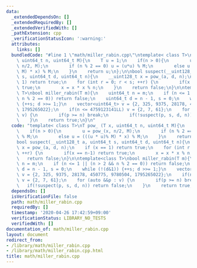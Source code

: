 ```yaml
---
data:
  _extendedDependsOn: []
  _extendedRequiredBy: []
  _extendedVerifiedWith: []
  _pathExtension: cpp
  _verificationStatusIcon: ':warning:'
  attributes:
    links: []
  bundledCode: "#line 1 \"math/miller_rabin.cpp\"\ntemplate< class T>\nT pow_ (T x,\
    \ uint64_t n, uint64_t M){\n    T u = 1;\n    if(n > 0){\n        u = pow_(x,\
    \ n/2, M);\n        if (n % 2 == 0) u = (u*u) % M;\n        else u = (((u * u)%\
    \ M) * x) % M;\n    }\n    return u;\n};\n\nbool suspect(__uint128_t a, uint64_t\
    \ s, uint64_t d, uint64_t n){\n    __uint128_t x = pow_(a, d, n);\n    if (x ==\
    \ 1) return true;\n    for (int r = 0; r < s; ++r) {\n        if(x == n-1) return\
    \ true;\n        x = x * x % n;\n    }\n    return false;\n}\n\ntemplate<class\
    \ T>\nbool miller_rabin(T m){\n    uint64_t n = m;\n    if (n <= 1 || (n > 2 &&\
    \ n % 2 == 0)) return false;\n    uint64_t d = n - 1, s = 0;\n    while (!(d&1))\
    \ {++s; d >>= 1;}\n    vector<uint64_t> v = {2, 325, 9375, 28178, 450775, 9780504,\
    \ 1795265022};\n    if(n <= 4759123141LL) v = {2, 7, 61};\n    for (auto &&p :\
    \ v) {\n        if(p >= n) break;\n        if(!suspect(p, s, d, n)) return false;\n\
    \    }\n    return true;\n}\n"
  code: "template< class T>\nT pow_ (T x, uint64_t n, uint64_t M){\n    T u = 1;\n\
    \    if(n > 0){\n        u = pow_(x, n/2, M);\n        if (n % 2 == 0) u = (u*u)\
    \ % M;\n        else u = (((u * u)% M) * x) % M;\n    }\n    return u;\n};\n\n\
    bool suspect(__uint128_t a, uint64_t s, uint64_t d, uint64_t n){\n    __uint128_t\
    \ x = pow_(a, d, n);\n    if (x == 1) return true;\n    for (int r = 0; r < s;\
    \ ++r) {\n        if(x == n-1) return true;\n        x = x * x % n;\n    }\n \
    \   return false;\n}\n\ntemplate<class T>\nbool miller_rabin(T m){\n    uint64_t\
    \ n = m;\n    if (n <= 1 || (n > 2 && n % 2 == 0)) return false;\n    uint64_t\
    \ d = n - 1, s = 0;\n    while (!(d&1)) {++s; d >>= 1;}\n    vector<uint64_t>\
    \ v = {2, 325, 9375, 28178, 450775, 9780504, 1795265022};\n    if(n <= 4759123141LL)\
    \ v = {2, 7, 61};\n    for (auto &&p : v) {\n        if(p >= n) break;\n     \
    \   if(!suspect(p, s, d, n)) return false;\n    }\n    return true;\n}"
  dependsOn: []
  isVerificationFile: false
  path: math/miller_rabin.cpp
  requiredBy: []
  timestamp: '2020-04-26 17:42:59+09:00'
  verificationStatus: LIBRARY_NO_TESTS
  verifiedWith: []
documentation_of: math/miller_rabin.cpp
layout: document
redirect_from:
- /library/math/miller_rabin.cpp
- /library/math/miller_rabin.cpp.html
title: math/miller_rabin.cpp
---
```

